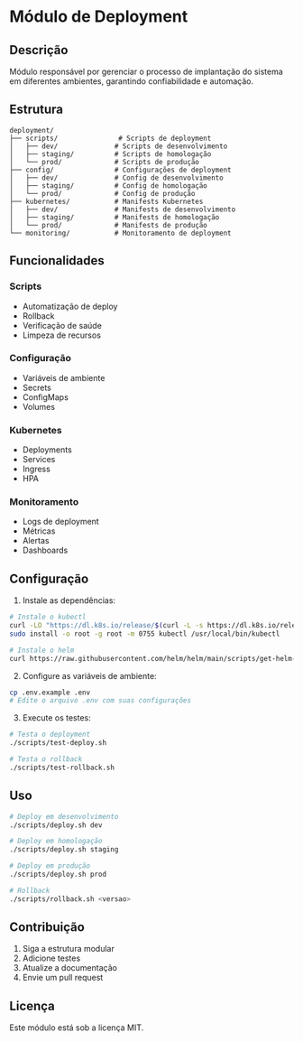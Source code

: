 # Módulo de Deployment

## Descrição
Módulo responsável por gerenciar o processo de implantação do sistema em diferentes ambientes, garantindo confiabilidade e automação.

## Estrutura
```
deployment/
├── scripts/               # Scripts de deployment
│   ├── dev/              # Scripts de desenvolvimento
│   ├── staging/          # Scripts de homologação
│   └── prod/             # Scripts de produção
├── config/               # Configurações de deployment
│   ├── dev/              # Config de desenvolvimento
│   ├── staging/          # Config de homologação
│   └── prod/             # Config de produção
├── kubernetes/           # Manifests Kubernetes
│   ├── dev/              # Manifests de desenvolvimento
│   ├── staging/          # Manifests de homologação
│   └── prod/             # Manifests de produção
└── monitoring/           # Monitoramento de deployment
```

## Funcionalidades

### Scripts
- Automatização de deploy
- Rollback
- Verificação de saúde
- Limpeza de recursos

### Configuração
- Variáveis de ambiente
- Secrets
- ConfigMaps
- Volumes

### Kubernetes
- Deployments
- Services
- Ingress
- HPA

### Monitoramento
- Logs de deployment
- Métricas
- Alertas
- Dashboards

## Configuração

1. Instale as dependências:
```bash
# Instale o kubectl
curl -LO "https://dl.k8s.io/release/$(curl -L -s https://dl.k8s.io/release/stable.txt)/bin/linux/amd64/kubectl"
sudo install -o root -g root -m 0755 kubectl /usr/local/bin/kubectl

# Instale o helm
curl https://raw.githubusercontent.com/helm/helm/main/scripts/get-helm-3 | bash
```

2. Configure as variáveis de ambiente:
```bash
cp .env.example .env
# Edite o arquivo .env com suas configurações
```

3. Execute os testes:
```bash
# Testa o deployment
./scripts/test-deploy.sh

# Testa o rollback
./scripts/test-rollback.sh
```

## Uso

```bash
# Deploy em desenvolvimento
./scripts/deploy.sh dev

# Deploy em homologação
./scripts/deploy.sh staging

# Deploy em produção
./scripts/deploy.sh prod

# Rollback
./scripts/rollback.sh <versao>
```

## Contribuição

1. Siga a estrutura modular
2. Adicione testes
3. Atualize a documentação
4. Envie um pull request

## Licença

Este módulo está sob a licença MIT. 